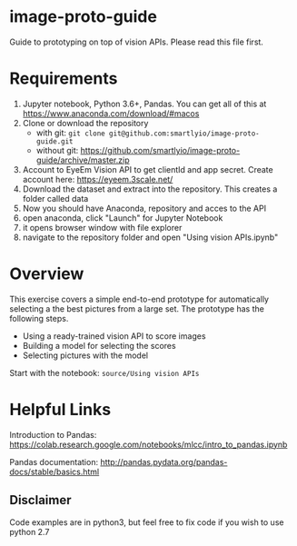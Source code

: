 # image-proto-guide

Guide to prototyping on top of vision APIs. Please read this file first.

# Requirements

1. Jupyter notebook, Python 3.6+, Pandas. You can get all of this at https://www.anaconda.com/download/#macos
2. Clone or download the repository
   - with git: `git clone git@github.com:smartlyio/image-proto-guide.git`
   - without git: https://github.com/smartlyio/image-proto-guide/archive/master.zip
3. Account to EyeEm Vision API to get clientId and app secret. Create account here: https://eyeem.3scale.net/
4. Download the dataset and extract into the repository. This creates a folder called data
5. Now you should have Anaconda, repository and acces to the API
6. open anaconda, click "Launch" for Jupyter Notebook
7. it opens browser window with file explorer
8. navigate to the repository folder and open "Using vision APIs.ipynb"

# Overview

This exercise covers a simple end-to-end prototype for automatically selecting a the best pictures from a large set.
The prototype has the following steps.

- Using a ready-trained vision API to score images
- Building a model for selecting the scores
- Selecting pictures with the model

Start with the notebook: `source/Using vision APIs`

# Helpful Links

Introduction to Pandas:
https://colab.research.google.com/notebooks/mlcc/intro_to_pandas.ipynb

Pandas documentation:
http://pandas.pydata.org/pandas-docs/stable/basics.html

## Disclaimer

Code examples are in python3, but feel free to fix code if you wish to use python 2.7
